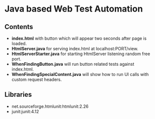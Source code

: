 # Java based Web Test Automation

## Contents
- **index.html** with button which will appear two seconds after page is loaded.
- **HtmlServer.java** for serving index.html at localhost:PORT/view.
- **HtmlServerStarter.java** for starting HtmlServer listening random free port.
- **WhenFindingButton.java** will run button related tests against index.html.
- **WhenFindingSpecialContent.java** will show how to run UI calls with custom request headers.

## Libraries
- net.sourceforge.htmlunit:htmlunit:2.26
- junit:junit:4.12